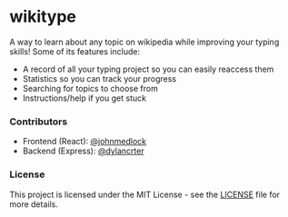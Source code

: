 # wikitype
A way to learn about any topic on wikipedia while improving your typing skills! Some of its features include:
- A record of all your typing project so you can easily reaccess them
- Statistics so you can track your progress
- Searching for topics to choose from
- Instructions/help if you get stuck

### Contributors
- Frontend (React): [@johnmedlock](https://github.com/johnmedlock) <br>
- Backend (Express): [@dylancrter](https://github.com/dylancrter)

### License
This project is licensed under the MIT License - see the [LICENSE](LICENSE) file for more details.
